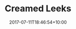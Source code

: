 ---
title: "Creamed Leeks"
date: 2017-07-11T18:46:54+10:00
draft: true
serves: 4
preparation-time: 3
cooking-time: 10
ingredients:
  - 1 tablespoon unsalted butter
  - 2 large leeks, washed, and thinly sliced
  - 1/4 cup water
  - Flaked sea salt
  - Freshly ground black pepper
  - 1/2 cup heavy cream
  - 1 tbs finely grated Parmesan
method:
  - Melt the butter in a non-stick saute pan over medium heat.
  - Add the leaks and season with salt and pepper. Add the water, cover and cook until soft. Make sure you don't brown the leeks. We're not going for caramelization here.
  - When the leeks have collapsed (about 10 minutes) add the cream, parmesan and stir.
notes:
tags:
  - Sides
  - Vegetables
---